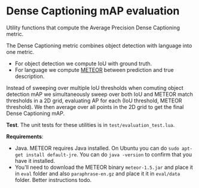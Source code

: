 
# Dense Captioning mAP evaluation

Utility functions that compute the Average Precision Dense Captioning metric.

The Dense Captioning metric combines object detection with language into one metric.
- For object detection we compute IoU with ground truth.
- For language we compute [METEOR](http://www.cs.cmu.edu/~alavie/METEOR/README.html) between prediction and true description.

Instead of sweeping over multiple IoU thresholds when comuting object detection mAP
we simultaneously sweep over both IoU and METEOR match thresholds in a 2D grid,
evaluating AP for each (IoU threshold, METEOR threshold). We then average over all
points in the 2D grid to get the final Dense Captioning mAP.

**Test**. The unit tests for these utilities is in `test/evaluation_test.lua`.

**Requirements**: 

- Java. METEOR requires Java installed. On Ubuntu you can do `sudo apt-get install default-jre`. You can do `java -version` to confirm that you have it installed.
- You'll need to download the METEOR binary `meteor-1.5.jar` and place it in `eval` folder and also `paraphrase-en.gz` and place it it in `eval/data` folder. Better instructions todo.

